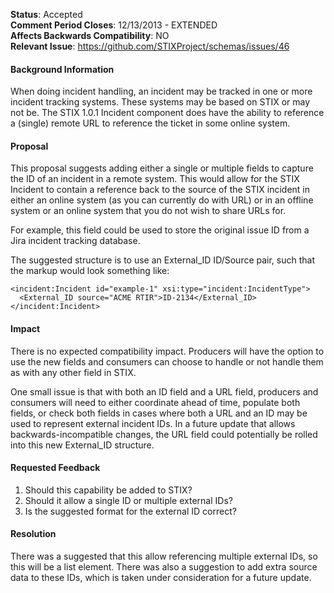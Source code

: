 **Status**: Accepted  
**Comment Period Closes**: 12/13/2013 - EXTENDED  
**Affects Backwards Compatibility**: NO  
**Relevant Issue**: https://github.com/STIXProject/schemas/issues/46

#### Background Information
When doing incident handling, an incident may be tracked in one or more incident tracking systems. These systems may be based on STIX or may not be. The STIX 1.0.1 Incident component does have the ability to reference a (single) remote URL to reference the ticket in some online system.

#### Proposal

This proposal suggests adding either a single or multiple fields to capture the ID of an incident in a remote system. This would allow for the STIX Incident to contain a reference back to the source of the STIX incident in either an online system (as you can currently do with URL) or in an offline system or an online system that you do not wish to share URLs for.

For example, this field could be used to store the original issue ID from a Jira incident tracking database.

The suggested structure is to use an External_ID ID/Source pair, such that the markup would look something like:

```
<incident:Incident id="example-1" xsi:type="incident:IncidentType">
  <External_ID source="ACME RTIR">ID-2134</External_ID>
</incident:Incident>
```

#### Impact
There is no expected compatibility impact. Producers will have the option to use the new fields and consumers can choose to handle or not handle them as with any other field in STIX.

One small issue is that with both an ID field and a URL field, producers and consumers will need to either coordinate ahead of time, populate both fields, or check both fields in cases where both a URL and an ID may be used to represent external incident IDs. In a future update that allows backwards-incompatible changes, the URL field could potentially be rolled into this new External_ID structure.

#### Requested Feedback

1. Should this capability be added to STIX?
1. Should it allow a single ID or multiple external IDs?
1. Is the suggested format for the external ID correct?

#### Resolution

There was a suggested that this allow referencing multiple external IDs, so this will be a list element. There was also a suggestion to add extra source data to these IDs, which is taken under consideration for a future update.